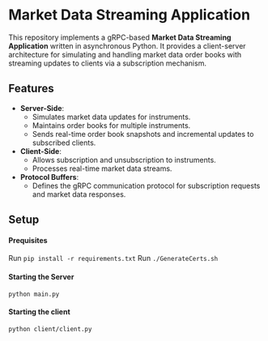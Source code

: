 # Market Data Streaming Application

This repository implements a gRPC-based **Market Data Streaming Application** written in asynchronous Python. It provides a client-server architecture for simulating and handling market data order books with streaming updates
to clients via a subscription mechanism.

## Features

- **Server-Side**: 
  - Simulates market data updates for instruments.
  - Maintains order books for multiple instruments.
  - Sends real-time order book snapshots and incremental updates to subscribed clients.
- **Client-Side**: 
  - Allows subscription and unsubscription to instruments.
  - Processes real-time market data streams.
- **Protocol Buffers**:
  - Defines the gRPC communication protocol for subscription requests and market data responses.

## Setup

#### Prequisites
Run `pip install -r requirements.txt`
Run `./GenerateCerts.sh`

#### Starting the Server
`python main.py`

#### Starting the client
`python client/client.py`
